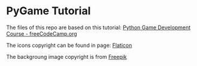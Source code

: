 # PyGame Tutorial

The files of this repo are based on this tutorial: [Python Game Development Course - freeCodeCamp.org
 ](https://www.youtube.com/watch?v=FfWpgLFMI7w)

The icons copyright can be found in page: [Flaticon](https://www.flaticon.com/)

The backgroung image copyright is from [Freepik](https://www.freepik.com/free-vector/gradient-galaxy-background_14658088.htm)
